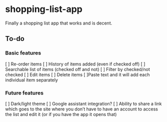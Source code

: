 # shopping-list-app

Finally a shopping list app that works and is decent.

## To-do
### Basic features
[ ] Re-order items
[ ] History of items added (even if checked off)
[ ] Searchable list of items (checked off and not)
[ ] Filter by checked/not checked
[ ] Edit items
[ ] Delete items
[ ]Paste text and it will add each individual item separately

### Future features
[ ] Dark/light theme
[ ] Google assistant integration?
[ ] Ability to share a link which goes to the site where you don’t have to have an account to access the list and edit it (or if you have the app it opens that)
